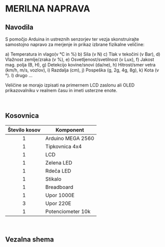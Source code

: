 # MERILNA NAPRAVA

## Navodila
S pomočjo Arduina in ustreznih senzorjev ter vezja skonstruirajte samostojno napravo za merjenje in prikaz izbrane fizikalne veličine:

a) Temperatura in vlago(v °C in %)
b) Sila (v N)
c) Tlak v tekočini (v Bar),
d) Vlažnost zemlje/zraka (v %),
e) Osvetljenost/svetilnost (v Lux),
f) Jakost mag. polja (B, H),
g) Detekcijo kovine/snovi (da/ne),
h) Hitrost/smer vetra (km/h, m/s, vozlov),
i) Razdalja (cm),
j) Pospeška (g, 2g, 4g, 8g),
k) Kota (v °).
l) drugo ...

Veličine se morajo izpisati na primernem LCD zaslonu ali OLED prikazovalniku v realnem času in imeti usterzne enote. 

<br />

## Kosovnica
| Število kosov | Komponent         |                                         
|:-------------:|-------------------|   
|       1       | Arduino MEGA 2560 |                    
|       1       | Tipkovnica 4x4    |
|       1       | LCD               | 
|       1       | Zelena LED        | 
|       1       | Rdeča LED         |
|       1       | Stikalo           |
|       1       | Breadboard        |
|       1       | Upor 1000E        |
|       3       | Upor 220E         |
|       1       | Potenciometer 10k |

<br />

## Vezalna shema

 

